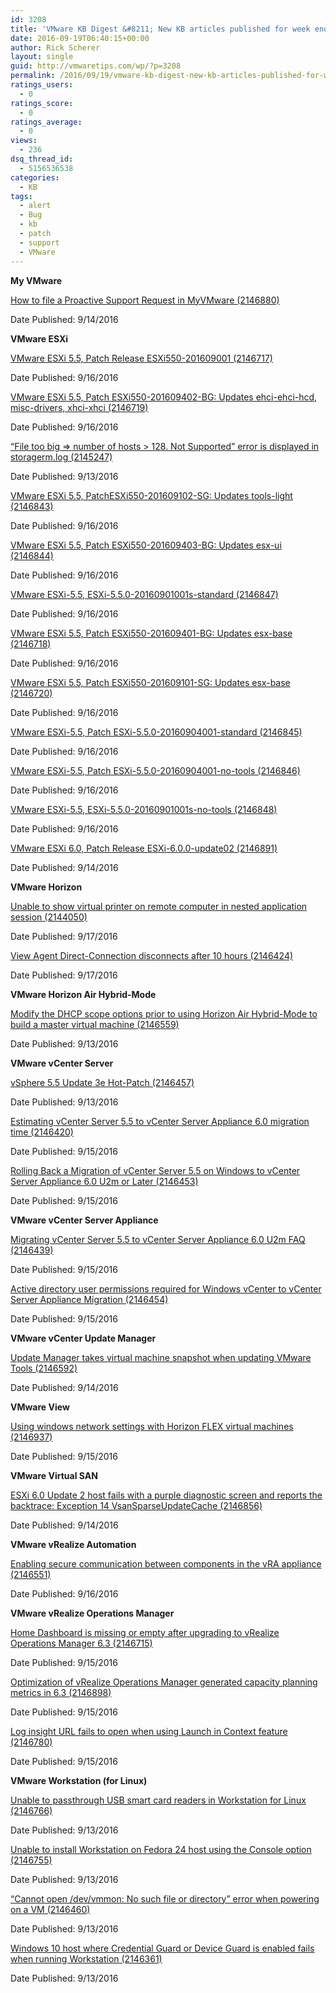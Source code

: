 ```yaml
---
id: 3208
title: 'VMware KB Digest &#8211; New KB articles published for week ending 09/17/16'
date: 2016-09-19T06:40:15+00:00
author: Rick Scherer
layout: single
guid: http://vmwaretips.com/wp/?p=3208
permalink: /2016/09/19/vmware-kb-digest-new-kb-articles-published-for-week-ending-091716/
ratings_users:
  - 0
ratings_score:
  - 0
ratings_average:
  - 0
views:
  - 236
dsq_thread_id:
  - 5156536538
categories:
  - KB
tags:
  - alert
  - Bug
  - kb
  - patch
  - support
  - VMware
---
```

**My VMware**
  
[How to file a Proactive Support Request in MyVMware (2146880)](http://bit.ly/2d5IeLR)
  
Date Published: 9/14/2016

**VMware ESXi**
  
[VMware ESXi 5.5, Patch Release ESXi550-201609001 (2146717)](http://bit.ly/2cxXRql)
  
Date Published: 9/16/2016
  
[VMware ESXi 5.5, Patch ESXi550-201609402-BG: Updates ehci-ehci-hcd, misc-drivers, xhci-xhci (2146719)](http://bit.ly/2d5GVgc)
  
Date Published: 9/16/2016
  
 [“File too big => number of hosts > 128. Not Supported” error is displayed in storagerm.log (2145247)](http://bit.ly/2cxY5h4)
  
Date Published: 9/13/2016
  
[VMware ESXi 5.5, PatchESXi550-201609102-SG: Updates tools-light (2146843)](http://bit.ly/2d5GPoF)
  
Date Published: 9/16/2016
  
[VMware ESXi 5.5, Patch ESXi550-201609403-BG: Updates esx-ui (2146844)](http://bit.ly/2cxXThX)
  
Date Published: 9/16/2016
  
[VMware ESXi-5.5, ESXi-5.5.0-20160901001s-standard (2146847)](http://bit.ly/2d5I5bA)
  
Date Published: 9/16/2016
  
[VMware ESXi 5.5, Patch ESXi550-201609401-BG: Updates esx-base (2146718)](http://bit.ly/2cxX60o)
  
Date Published: 9/16/2016
  
[VMware ESXi 5.5, Patch ESXi550-201609101-SG: Updates esx-base (2146720)](http://bit.ly/2d5GLFF)
  
Date Published: 9/16/2016
  
[VMware ESXi-5.5, Patch ESXi-5.5.0-20160904001-standard (2146845)](http://bit.ly/2cxY78G)
  
Date Published: 9/16/2016
  
[VMware ESXi-5.5, Patch ESXi-5.5.0-20160904001-no-tools (2146846)](http://bit.ly/2d5I9YD)
  
Date Published: 9/16/2016
  
[VMware ESXi-5.5, ESXi-5.5.0-20160901001s-no-tools (2146848)](http://bit.ly/2cxX7S0)
  
Date Published: 9/16/2016
  
[VMware ESXi 6.0, Patch Release ESXi-6.0.0-update02 (2146891)](http://bit.ly/2d5HDKh)
  
Date Published: 9/14/2016

<!--more-->

**VMware Horizon** 
  
[Unable to show virtual printer on remote computer in nested application session (2144050)](http://bit.ly/2cxYT5Q)
  
Date Published: 9/17/2016
  
[View Agent Direct-Connection disconnects after 10 hours (2146424)](http://bit.ly/2d5GWAM)
  
Date Published: 9/17/2016

**VMware Horizon Air Hybrid-Mode** 
  
[Modify the DHCP scope options prior to using Horizon Air Hybrid-Mode to build a master virtual machine (2146559)](http://bit.ly/2cxXH2c)
  
Date Published: 9/13/2016

**VMware vCenter Server**
  
[vSphere 5.5 Update 3e Hot-Patch (2146457)](http://bit.ly/2d5GYbD)
  
Date Published: 9/13/2016
  
[Estimating vCenter Server 5.5 to vCenter Server Appliance 6.0 migration time (2146420)](http://bit.ly/2cxYZdB)
  
Date Published: 9/15/2016
  
[Rolling Back a Migration of vCenter Server 5.5 on Windows to vCenter Server Appliance 6.0 U2m or Later (2146453)](http://bit.ly/2d5I2wt)
  
Date Published: 9/15/2016

**VMware vCenter Server Appliance**
  
[Migrating vCenter Server 5.5 to vCenter Server Appliance 6.0 U2m FAQ (2146439)](http://bit.ly/2cxYhNs)
  
Date Published: 9/15/2016
  
[Active directory user permissions required for Windows vCenter to vCenter Server Appliance Migration (2146454)](http://bit.ly/2d5GB0T)
  
Date Published: 9/15/2016

**VMware vCenter Update Manager** 
  
[Update Manager takes virtual machine snapshot when updating VMware Tools (2146592)](http://bit.ly/2cxXVXc)
  
Date Published: 9/14/2016

**VMware View**
  
[Using windows network settings with Horizon FLEX virtual machines (2146937)](http://bit.ly/2d5HK8C)
  
Date Published: 9/15/2016

**VMware Virtual SAN** 
  
[ESXi 6.0 Update 2 host fails with a purple diagnostic screen and reports the backtrace: Exception 14 VsanSparseUpdateCache (2146856)](http://bit.ly/2cxY9O5)
  
Date Published: 9/14/2016

**VMware vRealize Automation** 
  
[Enabling secure communication between components in the vRA appliance (2146551)](http://bit.ly/2d5Ipa7)
  
Date Published: 9/16/2016

**VMware vRealize Operations Manager**
  
[Home Dashboard is missing or empty after upgrading to vRealize Operations Manager 6.3 (2146715)](http://bit.ly/2cxYsbx)
  
Date Published: 9/15/2016
  
[Optimization of vRealize Operations Manager generated capacity planning metrics in 6.3 (2146898)](http://bit.ly/2d5Ibjd)
  
Date Published: 9/15/2016
  
[Log insight URL fails to open when using Launch in Context feature (2146780)](http://bit.ly/2cxXzQr)
  
Date Published: 9/15/2016

**VMware Workstation (for Linux)**
  
[Unable to passthrough USB smart card readers in Workstation for Linux (2146766)](http://bit.ly/2d5HF4R)
  
Date Published: 9/13/2016
  
[Unable to install Workstation on Fedora 24 host using the Console option (2146755)](http://bit.ly/2cxXAnq)
  
Date Published: 9/13/2016
  
[“Cannot open /dev/vmmon: No such file or directory” error when powering on a VM (2146460)](http://bit.ly/2d5Gx0V)
  
Date Published: 9/13/2016
  
[Windows 10 host where Credential Guard or Device Guard is enabled fails when running Workstation (2146361)](http://bit.ly/2cxXCf2)
  
Date Published: 9/13/2016